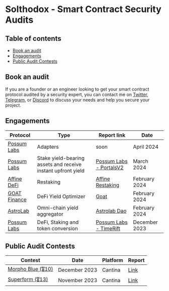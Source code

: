 # Solthodox - Smart Contract Security Audits

## Table of contents

 - [Book an audit](#book-an-audit)
 - [Engagements](#engagements)
 - [Public Audit Contests](#public-audit-contests)


## Book an audit

If you are a founder or an engineer looking to get your smart contract protocol audited by a security expert, you can contact me on [Twitter](https://twitter.com/solthodox), [Telegram](https://t.me/mrWojack), or [Discord](https://discordapp.com/users/solthodox) to discuss your needs and help you secure your project.

## Engagements

| Protocol                                    | Type                                                                            | Report link                                                                                            | Date      |
| ------------------------------------------- | ------------------------------------------------------------------------------- | ------------------------------------------------------------------------------------------------------ | --------- |
| [Possum Labs](https://www.possumlabs.io/)           | Adapters                                                       |  soon  | April 2024 |
| [Possum Labs](https://www.possumlabs.io/)           | Stake yield-bearing assets and receive instant upfront yield                                                       |  [Possum Labs - PortalsV2](https://github.com/Solthodox/audits/blob/main/Privateaudits/PossumLabs-security-review-portalsV2.pdf)  | March 2024 |
| [Affine DeFi](https://affinedefi.com/)           | Restaking                                                       |  [Affine Restaking](https://github.com/Solthodox/audits/blob/main/Privateaudits/affine-restaking-2024-02-29.pdf)  | February 2024 |
| [GOAT Finance](https://www.goat.fi/#/)           | DeFi Yield Optimizer                                                       |  [Goat](https://github.com/Solthodox/audits/blob/main/Privateaudits/Goat-security-review.pdf)  | February 2024 |
| [AstroLab](https://astrolab.fi/)           | Omni-chain yield aggregator                                                        |  [Astrolab Dao](https://github.com/Solthodox/audits/blob/main/Privateaudits/AstroLabDao-security-review.pdf)  | February 2024 |
| [Possum Labs](https://www.possumlabs.io/)           | DeFi, Staking and token conversion                                                        |  [Possum Labs - TimeRift](https://github.com/Solthodox/audits/blob/main/Privateaudits/PossumLabs-security-review.pdf)  | December 2023 |

## Public Audit Contests

| Contest                                                                                                       | Date             | Platform  | Report                                                             |
| ------------------------------------------------------------------------------------------------------------- | ---------------- | --------- | ------------------------------------------------------------------------------------------------------------------------------ |
| [Morpho Blue (🎖️10)](https://cantina.xyz/competitions/d86b7f95-e574-4092-8ea2-78dcac2f54f1)              | December 2023    | Cantina | [Link](https://github.com/Solthodox/audits/blob/main/Contests/MorphoBlue.md)                                                                                                                           |
| [Superform (🎖️13)](https://cantina.xyz/competitions/d86b7f95-e574-4092-8ea2-78dcac2f54f1)                                           | November 2023    | Cantina | [Link](https://github.com/Solthodox/audits/blob/main/Contests/KelpDao.md)                        |
